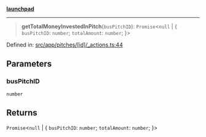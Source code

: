 [**launchpad**](index.md)

***

> **getTotalMoneyInvestedInPitch**(`busPitchID`): `Promise`\<`null` \| \{ `busPitchID`: `number`; `totalAmount`: `number`; \}\>

Defined in: [src/app/pitches/\[id\]/\_actions.ts:44](https://github.com/victorbratov/launchpad/blob/ba912ff5e4884ef55d41a8ab239f2bb8e81f8ecb/src/app/pitches/[id]/_actions.ts#L44)

## Parameters

### busPitchID

`number`

## Returns

`Promise`\<`null` \| \{ `busPitchID`: `number`; `totalAmount`: `number`; \}\>
